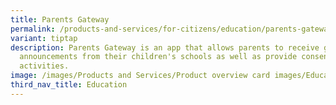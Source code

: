 ```yaml
---
title: Parents Gateway
permalink: /products-and-services/for-citizens/education/parents-gateway/
variant: tiptap
description: Parents Gateway is an app that allows parents to receive general
  announcements from their children's schools as well as provide consent for
  activities.
image: /images/Products and Services/Product overview card images/Education.png
third_nav_title: Education
---
```

